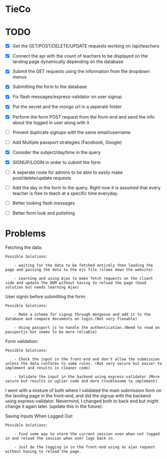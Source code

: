 # TieCo

# TODO

- [x] Get the GET/POST/DELETE/UPDATE requests working on /api/teachers

- [x] Connect the api with the count of teachers to be displayed on the landing page dynamically depending on the database

- [x] Submit the GET requests using the information from the dropdown menus

- [x] Submitting the form to the database

- [x] Fix flash messages/express-validator on user signup

- [x] Put the secret and the mongo url in a seperate folder

- [x] Perform the form POST request from the front-end and send the info about the logged in user along with it

- [ ] Prevent duplicate signups with the same email/username

- [ ] Add Multiple passport strategies (Facebook, Google)

- [x] Consider the subject/day/time in the query

- [x] SIGNUP/LOGIN in order to submit the form

- [ ] A seperate route for admins to be able to easily make post/delete/update requests

- [ ] Add the day in the form to the query. Right now it is assumed that every teacher is free to teach at a specific time everyday.

- [ ] Better looking flash messages

- [ ] Better form look and polishing

# Problems

Fetching the data:

    Possible Solutions:

    	- waiting for the data to be fetched entirely then loading the page and passing the data to the ejs file (slows down the website)

    	- Learning and using Ajax to make fetch requests on the client side and update the DOM without having to reload the page (Good solution but needs learning Ajax)

User signin before submitting the form:

    Possible Solutions:

    	- Make a schema for signup through mongoose and add it to the database and compare documents on login.(Not very flexable)

    	- Using passport js to handle the authentication.(Need to read on passportjs but seems to be more reliable)

Form validation:

    Possible Solutions:

    	- Check the input in the front-end and don't allow the submission unless the data conforms to some rules. (Not very secure but easier to implement and results in cleaner code)

    	- Validate the input in the backend using express-validator (More secure but results in uglier code and more troublesome to implement)

I went with a mixture of both where I validated the main submission form on the landing page in the front-end, and did the signup with the backend using express-validator. Nevermind, I changed both to back end but might change it again later. (update this in the future).

Saving Inputs When Logged Out:

    Possible Solutions:

    	- Find some way to store the current session even when not logged in and reload the session when user logs back in.

    	- Just do the logging in in the front-end using an ajax request without having to reload the page.
